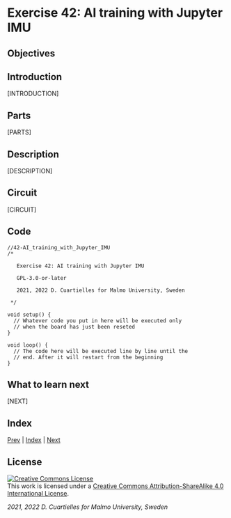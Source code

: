# Exercise 42: AI training with Jupyter IMU

## Objectives



## Introduction

[INTRODUCTION]

## Parts

[PARTS]





## Description

[DESCRIPTION]

## Circuit

[CIRCUIT]

## Code

```c_cpp
//42-AI_training_with_Jupyter_IMU
/*

   Exercise 42: AI training with Jupyter IMU

   GPL-3.0-or-later

   2021, 2022 D. Cuartielles for Malmo University, Sweden

 */

void setup() {
  // Whatever code you put in here will be executed only 
  // when the board has just been reseted
}

void loop() {
  // The code here will be executed line by line until the 
  // end. After it will restart from the beginning
}
```

## What to learn next

[NEXT]

## Index

[Prev](../41-AI_training_with_Jupyter_microphone/41-AI_training_with_Jupyter_microphone.md) |  [Index](../course_index.md) |  [Next](../43-AI_training_in_your_PC/43-AI_training_in_your_PC.md)

## License

<a rel="license" href="http://creativecommons.org/licenses/by-sa/4.0/"><img alt="Creative Commons License" style="border-width:0" src="https://i.creativecommons.org/l/by-sa/4.0/80x15.png" /></a><br />This work is licensed under a <a rel="license" href="http://creativecommons.org/licenses/by-sa/4.0/">Creative Commons Attribution-ShareAlike 4.0 International License</a>.

*2021, 2022 D. Cuartielles for Malmo University, Sweden*

